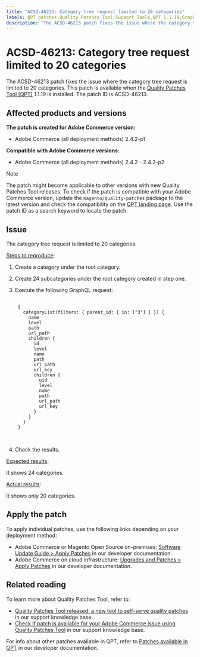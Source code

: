 ```yaml
---
title: "ACSD-46213: Category tree request limited to 20 categories"
labels: QPT patches,Quality Patches Tool,Support Tools,QPT 1.1.19,GraphQL,category tree,request ,Magento,Adobe Commerce,cloud infrastructure,on-premises,2.4.2,2.4.2-p1,2.4.2-p2
description: "The ACSD-46213 patch fixes the issue where the category tree request is limited to 20 categories. This patch is available when the [Quality Patches Tool (QPT)](https://support.magento.com/hc/en-us/articles/360047139492) 1.1.19 is installed. The patch ID is ACSD-46213. "
---
```


# ACSD-46213: Category tree request limited to 20 categories

The ACSD-46213 patch fixes the issue where the category tree request is limited to 20 categories. This patch is available when the [Quality Patches Tool (QPT)](https://support.magento.com/hc/en-us/articles/360047139492) 1.1.19 is installed. The patch ID is ACSD-46213.

## Affected products and versions

**The patch is created for Adobe Commerce version:**

* Adobe Commerce (all deployment methods) 2.4.2-p1

**Compatible with Adobe Commerce versions:**

* Adobe Commerce (all deployment methods) 2.4.2 - 2.4.2-p2

>[!NOTE]
>
>The patch might become applicable to other versions with new Quality Patches Tool releases. To check if the patch is compatible with your Adobe Commerce version, update the `magento/quality-patches` package to the latest version and check the compatibility on the [QPT landing page](https://devdocs.magento.com/quality-patches/tool.html#patch-grid). Use the patch ID as a search keyword to locate the patch.


## Issue

The category tree request is limited to 20 categories.

<u>Steps to reproduce</u>:

1. Create a category under the root category.
1. Create 24 subcategories under the root category created in step one.
1. Execute the following GraphQL request:

    <pre>
    <code class="language-graphql">
    {
      categoryList(filters: { parent_id: { in: ["3"] } }) {
        name
        level
        path
        url_path
        children {
          id
          level
          name
          path
          url_path
          url_key
          children {
            uid
            level
            name
            path
            url_path
            url_key
          }
        }
      }
    }
    </code>
    </pre>

1. Check the results.

<u>Expected results</u>:

It shows 24 categories.

<u>Actual results</u>:

It shows only 20 categories.

## Apply the patch

To apply individual patches, use the following links depending on your deployment method:

* Adobe Commerce or Magento Open Source on-premises: [Software Update Guide > Apply Patches](https://devdocs.magento.com/guides/v2.4/comp-mgr/patching/mqp.html) in our developer documentation.
* Adobe Commerce on cloud infrastructure: [Upgrades and Patches > Apply Patches](https://devdocs.magento.com/cloud/project/project-patch.html) in our developer documentation.

## Related reading

To learn more about Quality Patches Tool, refer to:

* [Quality Patches Tool released: a new tool to self-serve quality patches](https://support.magento.com/hc/en-us/articles/360047139492) in our support knowledge base.
* [Check if patch is available for your Adobe Commerce issue using Quality Patches Tool](https://support.magento.com/hc/en-us/articles/360047125252) in our support knowledge base.

For info about other patches available in QPT, refer to [Patches available in QPT](https://devdocs.magento.com/quality-patches/tool.html#patch-grid) in our developer documentation.